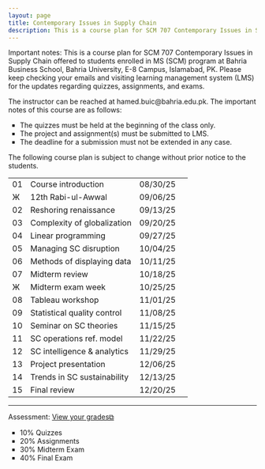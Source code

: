 ```yaml
---
layout: page
title: Contemporary Issues in Supply Chain
description: This is a course plan for SCM 707 Contemporary Issues in Supply Chain.
---
```

Important notes: This is a course plan for SCM 707 Contemporary Issues in Supply Chain offered to students enrolled in MS (SCM) program at Bahria Business School, Bahria University, E-8 Campus, Islamabad, PK. Please keep checking your emails and visiting learning management system (LMS) for the updates regarding quizzes, assignments, and exams.
<p>The instructor can be reached at hamed.buic@bahria.edu.pk. The important notes of this course are as follows:</p>

<ul style="list-style-type:square;">
  <li>The quizzes must be held at the beginning of the class only.</li>
  <li>The project and assignment(s) must be submitted to LMS.</li>
  <li>The deadline for a submission must not be extended in any case.</li>
 </ul>

The following course plan is subject to change without prior notice to the students.

<table>
  <tr>
    <td>01</td>
    <td>Course introduction</td>
    <td>08/30/25</td>
  </tr>
  <tr>
    <td>Ж</td>
    <td>12th Rabi-ul-Awwal</td>
    <td>09/06/25</td>
    <td></td>
  </tr>
  <tr>
    <td>02</td>
    <td>Reshoring renaissance</td>
    <td>09/13/25</td>
  </tr>
  <tr>
    <td>03</td>
    <td>Complexity of globalization</td>
    <td>09/20/25</td>
  </tr>
  <tr>
    <td>04</td>
    <td>Linear programming</td>
    <td>09/27/25</td>
    <td></td>
  </tr>
  <tr>
    <td>05</td>
    <td>Managing SC disruption</td>
    <td>10/04/25</td>
  </tr>
  <tr>
    <td>06</td>
    <td>Methods of displaying data</td>
    <td>10/11/25</td>
  </tr>
  <tr>
    <td>07</td>
    <td>Midterm review</td>
    <td>10/18/25</td>
  </tr>
    <tr>
    <td>Ж</td>
    <td>Midterm exam week</td>
    <td>10/25/25</td>
  </tr>
  <tr>
    <td>08</td>
    <td>Tableau workshop</td>
    <td>11/01/25</td>
  </tr>
  <tr>
    <td>09</td>
    <td>Statistical quality control</td>
    <td>11/08/25</td>
  </tr>
  <tr>
    <td>10</td>
    <td>Seminar on SC theories</td>
    <td>11/15/25</td>
  </tr>
  <tr>
    <td>11</td>
    <td>SC operations ref. model</td>
    <td>11/22/25</td>
  </tr>
  <tr>
    <td>12</td>
    <td>SC intelligence & analytics</td>
    <td>11/29/25</td>
  </tr>
  <tr>
    <td>13</td>
    <td>Project presentation</td>
    <td>12/06/25</td>
  </tr>
  <tr>
    <td>14</td>
    <td>Trends in SC sustainability</td>
    <td>12/13/25</td>
  </tr>
  <tr>
    <td>15</td>
    <td>Final review</td>
    <td>12/20/25</td>
  </tr>
</table>

<hr class="solid">

Assessment: <a href="https://drive.google.com/file/d/1bmAkHtZPQJ4znl8Un24tbM8UiBdQ8yXD" target="_blank" rel="noopener noreferrer">View your grades&#x29c9;</a>
  <ul style="list-style-type:square;">
   <li>10% Quizzes</li>
   <li>20% Assignments</li>
   <li>30% Midterm Exam</li>
   <li>40% Final Exam</li>
  </ul>
